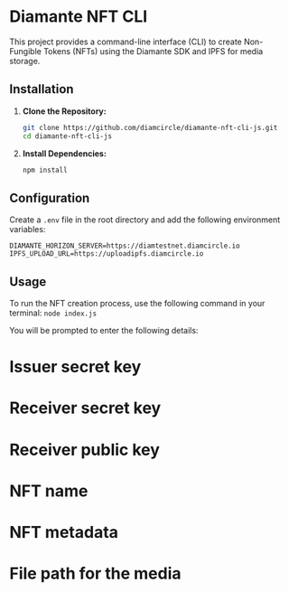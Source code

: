 # Diamante NFT CLI

This project provides a command-line interface (CLI) to create Non-Fungible Tokens (NFTs) using the Diamante SDK and IPFS for media storage.

## Installation

1. **Clone the Repository:**

    ```bash
    git clone https://github.com/diamcircle/diamante-nft-cli-js.git
    cd diamante-nft-cli-js
    ```

2. **Install Dependencies:**

    ```bash
    npm install
    ```

## Configuration

Create a `.env` file in the root directory and add the following environment variables:

```env
DIAMANTE_HORIZON_SERVER=https://diamtestnet.diamcircle.io
IPFS_UPLOAD_URL=https://uploadipfs.diamcircle.io
```

##  Usage
To run the NFT creation process, use the following command in your terminal:
```node index.js```

You will be prompted to enter the following details:

#   Issuer secret key
#   Receiver secret key
#   Receiver public key
#   NFT name
#   NFT metadata
#   File path for the media
